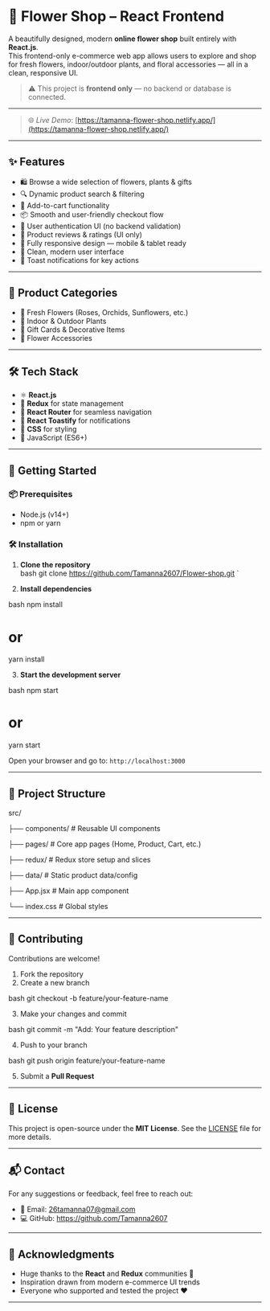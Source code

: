 # 🌸 Flower Shop – React Frontend

A beautifully designed, modern **online flower shop** built entirely with **React.js**.  
This frontend-only e-commerce web app allows users to explore and shop for fresh flowers, indoor/outdoor plants, and floral accessories — all in a clean, responsive UI.

> ⚠ This project is **frontend only** — no backend or database is connected.

---

> 🌐 *Live Demo*: [https://tamanna-flower-shop.netlify.app/](https://tamanna-flower-shop.netlify.app/)
> 
 ---
## ✨ Features

- 🛍 Browse a wide selection of flowers, plants & gifts  
- 🔍 Dynamic product search & filtering  
- 🛒 Add-to-cart functionality  
- 📦 Smooth and user-friendly checkout flow  
- 🔐 User authentication UI (no backend validation)  
- 💬 Product reviews & ratings (UI only)  
- 📱 Fully responsive design — mobile & tablet ready  
- 🎨 Clean, modern user interface  
- 🔔 Toast notifications for key actions

---

## 🛒 Product Categories

- 🌹 Fresh Flowers (Roses, Orchids, Sunflowers, etc.)
- 🌿 Indoor & Outdoor Plants  
- 🎁 Gift Cards & Decorative Items  
- 🧺 Flower Accessories  

---

## 🛠 Tech Stack

- ⚛ **React.js**
- 🧠 **Redux** for state management
- 🔀 **React Router** for seamless navigation
- 🔔 **React Toastify** for notifications
- 🎨 **CSS** for styling
- 🧾 JavaScript (ES6+)

---

## 🚀 Getting Started

### 📦 Prerequisites
- Node.js (v14+)
- npm or yarn

### 🛠 Installation

1. **Clone the repository**  
bash
git clone https://github.com/Tamanna2607/Flower-shop.git
`

2. **Install dependencies**

bash
npm install
# or
yarn install


3. **Start the development server**

bash
npm start
# or
yarn start


Open your browser and go to: `http://localhost:3000`

---

## 📁 Project Structure


src/

├── components/       # Reusable UI components

├── pages/            # Core app pages (Home, Product, Cart, etc.)

├── redux/            # Redux store setup and slices

├── data/             # Static product data/config

├── App.jsx           # Main app component

└── index.css         # Global styles


---

## 🤝 Contributing

Contributions are welcome!

1. Fork the repository
2. Create a new branch

bash
git checkout -b feature/your-feature-name


3. Make your changes and commit

bash
git commit -m "Add: Your feature description"


4. Push to your branch

bash
git push origin feature/your-feature-name


5. Submit a **Pull Request**

---

## 📜 License

This project is open-source under the **MIT License**.
See the [LICENSE](LICENSE) file for more details.

---

## 📬 Contact

For any suggestions or feedback, feel free to reach out:

* 📧 Email: 26tamanna07@gmail.com
* 💻 GitHub: https://github.com/Tamanna2607

---

## 🙌 Acknowledgments

* Huge thanks to the **React** and **Redux** communities 🙏
* Inspiration drawn from modern e-commerce UI trends
* Everyone who supported and tested the project ❤

---

